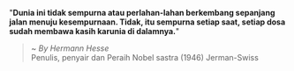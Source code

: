 "**Dunia ini tidak sempurna atau perlahan-lahan berkembang sepanjang jalan menuju kesempurnaan. Tidak, itu sempurna setiap saat, setiap dosa sudah membawa kasih karunia di dalamnya.**"

> ~ _By Hermann Hesse_  
Penulis, penyair dan Peraih Nobel sastra (1946) Jerman-Swiss

